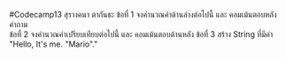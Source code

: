 #Codecamp13
สุรางคนา ตากันธะ
ข้อที่ 1 จงคำนวณค่าด้านล่างต่อไปนี้ และ คอมเม้นตอบหลังคำถาม <br>
ข้อที่ 2 จงคำนวณค่าเปรียบเทียบต่อไปนี้ และ คอมเม้นตอบด้านหลัง
ข้อที่ 3 สร้าง String ที่มีค่า "Hello, It's me. "Mario"."
